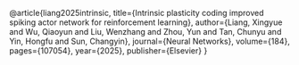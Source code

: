 @article{liang2025intrinsic,
  title={Intrinsic plasticity coding improved spiking actor network for reinforcement learning},
  author={Liang, Xingyue and Wu, Qiaoyun and Liu, Wenzhang and Zhou, Yun and Tan, Chunyu and Yin, Hongfu and Sun, Changyin},
  journal={Neural Networks},
  volume={184},
  pages={107054},
  year={2025},
  publisher={Elsevier}
}